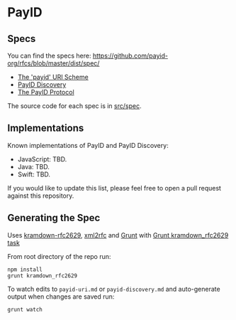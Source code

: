 # PayID

## Specs

You can find the specs here: https://github.com/payid-org/rfcs/blob/master/dist/spec/

* [The 'payid' URI Scheme](https://github.com/payid-org/rfcs/blob/master/src/spec/payid-discovery.md)
* [PayID Discovery](https://github.com/payid-org/rfcs/blob/master/dist/spec/payid-discovery.txt)
* [The PayID Protocol](https://github.com/payid-org/rfcs/blob/master/dist/spec/payid-protocol.txt) 

The source code for each spec is in [src/spec](https://github.com/payid-org/rfcs/tree/master/src/spec).

## Implementations

Known implementations of PayID and PayID Discovery:

* JavaScript: TBD.
* Java: TBD.
* Swift: TBD.

If you would like to update this list, please feel free to open a pull request against this repository.

## Generating the Spec

Uses [kramdown-rfc2629](https://github.com/cabo/kramdown-rfc2629/), [xml2rfc](http://xml2rfc.ietf.org/) and [Grunt](http://gruntjs.com/) with [Grunt kramdown_rfc2629 task](https://github.com/hildjj/grunt-kramdown-rfc2629/)

From root directory of the repo run:

    npm install
    grunt kramdown_rfc2629
   
To watch edits to `payid-uri.md` or `payid-discovery.md` and auto-generate output when changes are saved run:

    grunt watch
    
